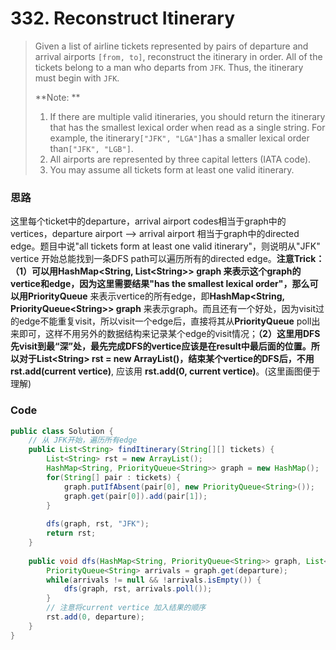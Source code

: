 # 332. Reconstruct Itinerary

> Given a list of airline tickets represented by pairs of departure and arrival airports `[from, to]`, reconstruct the itinerary in order. All of the tickets belong to a man who departs from `JFK`. Thus, the itinerary must begin with `JFK`.
>
> **Note: **
>
> 1. If there are multiple valid itineraries, you should return the itinerary that has the smallest lexical order when read as a single string. For example,  the itinerary`["JFK", "LGA"]`has a smaller lexical order than`["JFK", "LGB"]`.
> 2. All airports are represented by three capital letters \(IATA code\).
> 3. You may assume all tickets form at least one valid itinerary.

### 思路

这里每个ticket中的departure，arrival airport codes相当于graph中的vertices，departure airport --&gt; arrival airport 相当于graph中的directed edge。题目中说"all tickets form at least one valid itinerary"，则说明从"JFK" vertice 开始总能找到一条DFS path可以遍历所有的directed edge。**注意Trick：（1）**可以用HashMap&lt;String, List&lt;String&gt;&gt; graph 来表示这个graph的vertice和edge，因为这里需要结果"has the smallest lexical order"，那么可以用**PriorityQueue** 来表示vertice的所有edge，即**HashMap&lt;String, PriorityQueue&lt;String&gt;&gt; graph** 来表示graph。而且还有一个好处，因为visit过的edge不能重复visit，所以visit一个edge后，直接将其从**PriorityQueue** poll出来即可，这样不用另外的数据结构来记录某个edge的visit情况；**（2）**这里用DFS先visit到最“深”处，最先完成DFS的vertice应该是在result中最后面的位置。所以对于**List&lt;String&gt; rst = new ArrayList\(\)，**结束某个vertice的DFS后，不用**rst.add\(current vertice\)**, 应该用 **rst.add\(0, current vertice\)**。\(这里画图便于理解\)



### Code

```java
public class Solution {
    // 从 JFK开始，遍历所有edge
    public List<String> findItinerary(String[][] tickets) {
        List<String> rst = new ArrayList();
        HashMap<String, PriorityQueue<String>> graph = new HashMap();
        for(String[] pair : tickets) {
            graph.putIfAbsent(pair[0], new PriorityQueue<String>());
            graph.get(pair[0]).add(pair[1]);
        }
        
        dfs(graph, rst, "JFK");
        return rst;
    }
    
    public void dfs(HashMap<String, PriorityQueue<String>> graph, List<String> rst, String departure) {
        PriorityQueue<String> arrivals = graph.get(departure);
        while(arrivals != null && !arrivals.isEmpty()) {
            dfs(graph, rst, arrivals.poll());
        }
        // 注意将current vertice 加入结果的顺序
        rst.add(0, departure);
    }
}
```



